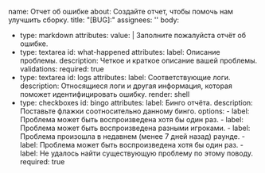 name: Отчет об ошибке
about: Создайте отчет, чтобы помочь нам улучшить сборку.
title: "[BUG]:"
assignees: ''
body:
  - type: markdown
    attributes:
      value: |
        Заполните пожалуйста отчёт об ошибке.
  - type: textarea
    id: what-happened
    attributes:
      label: Описание проблемы.
      description: Четкое и краткое описание вашей проблемы.
    validations:
      required: true
  - type: textarea
    id: logs
    attributes:
      label: Соответствующие логи.
      description: Относящиеся логи и другая информация, которая поможет идентифицировать ошибку.
      render: shell
  - type: checkboxes
    id: bingo
    attributes:
      label: Бинго отчёта.
      description: Поставьте флажки соотносительно данному бинго.
      options:
        - label: Проблема может быть воспроизведена хотя бы один раз.
        - label: Проблема может быть воспроизведена разными игроками.
        - label: Проблема произошла в недавнем (менее 7 дней назад) раунде.
        - label: Проблема может быть воспроизведена хотя бы один раз.
        - label: Не удалось найти существующую проблему по этому поводу.
          required: true
